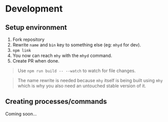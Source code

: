 # Development

## Setup environment

1. Fork repository
2. Rewrite `name` and `bin` key to something else \(eg: `mhyd` for dev\).
3. `npm link`
4. You now can reach `mhy` with the `mhyd` command.
5. Create PR when done.

> Use `npm run build -- --watch` to watch for file changes.

> The name rewrite is needed because `mhy` itself is being built using `mhy` which is why you also need an untouched stable version of it.

## Creating processes/commands

Coming soon...

